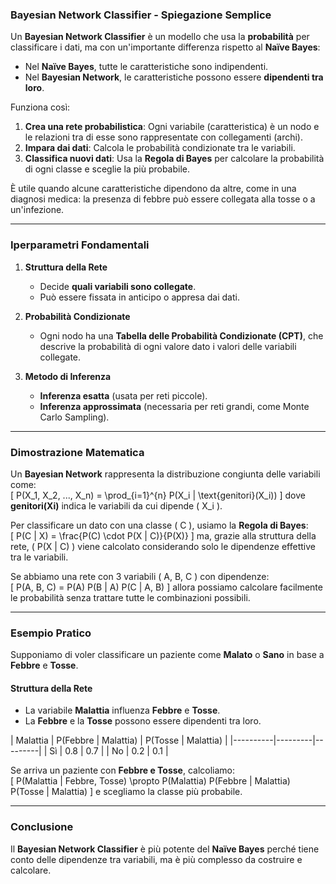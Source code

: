 ### **Bayesian Network Classifier - Spiegazione Semplice**  
Un **Bayesian Network Classifier** è un modello che usa la **probabilità** per classificare i dati, ma con un'importante differenza rispetto al **Naïve Bayes**:  
- Nel **Naïve Bayes**, tutte le caratteristiche sono indipendenti.  
- Nel **Bayesian Network**, le caratteristiche possono essere **dipendenti tra loro**.  

Funziona così:  
1. **Crea una rete probabilistica**: Ogni variabile (caratteristica) è un nodo e le relazioni tra di esse sono rappresentate con collegamenti (archi).  
2. **Impara dai dati**: Calcola le probabilità condizionate tra le variabili.  
3. **Classifica nuovi dati**: Usa la **Regola di Bayes** per calcolare la probabilità di ogni classe e sceglie la più probabile.  

È utile quando alcune caratteristiche dipendono da altre, come in una diagnosi medica: la presenza di febbre può essere collegata alla tosse o a un'infezione.  

---

### **Iperparametri Fondamentali**  
1. **Struttura della Rete**  
   - Decide **quali variabili sono collegate**.  
   - Può essere fissata in anticipo o appresa dai dati.  

2. **Probabilità Condizionate**  
   - Ogni nodo ha una **Tabella delle Probabilità Condizionate (CPT)**, che descrive la probabilità di ogni valore dato i valori delle variabili collegate.  

3. **Metodo di Inferenza**  
   - **Inferenza esatta** (usata per reti piccole).  
   - **Inferenza approssimata** (necessaria per reti grandi, come Monte Carlo Sampling).  

---

### **Dimostrazione Matematica**  
Un **Bayesian Network** rappresenta la distribuzione congiunta delle variabili come:  
\[
P(X_1, X_2, ..., X_n) = \prod_{i=1}^{n} P(X_i | \text{genitori}(X_i))
\]
dove **genitori(Xi)** indica le variabili da cui dipende \( X_i \).  

Per classificare un dato con una classe \( C \), usiamo la **Regola di Bayes**:  
\[
P(C | X) = \frac{P(C) \cdot P(X | C)}{P(X)}
\]
ma, grazie alla struttura della rete, \( P(X | C) \) viene calcolato considerando solo le dipendenze effettive tra le variabili.  

Se abbiamo una rete con 3 variabili \( A, B, C \) con dipendenze:  
\[
P(A, B, C) = P(A) P(B | A) P(C | A, B)
\]
allora possiamo calcolare facilmente le probabilità senza trattare tutte le combinazioni possibili.  

---

### **Esempio Pratico**  
Supponiamo di voler classificare un paziente come **Malato** o **Sano** in base a **Febbre** e **Tosse**.  

#### **Struttura della Rete**  
- La variabile **Malattia** influenza **Febbre** e **Tosse**.  
- La **Febbre** e la **Tosse** possono essere dipendenti tra loro.  

| Malattia | P(Febbre | Malattia) | P(Tosse | Malattia) |
|----------|---------|---------|
| Sì       | 0.8     | 0.7     |
| No       | 0.2     | 0.1     |

Se arriva un paziente con **Febbre e Tosse**, calcoliamo:  
\[
P(Malattia | Febbre, Tosse) \propto P(Malattia) P(Febbre | Malattia) P(Tosse | Malattia)
\]
e scegliamo la classe più probabile.  

---

### **Conclusione**  
Il **Bayesian Network Classifier** è più potente del **Naïve Bayes** perché tiene conto delle dipendenze tra variabili, ma è più complesso da costruire e calcolare.